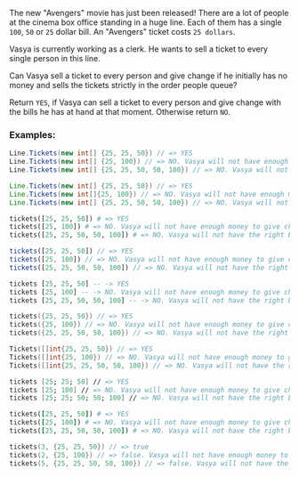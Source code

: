 The new "Avengers" movie has just been released! There are a lot of people at the cinema box office standing in a huge line. Each of them has a single `100`, `50` or `25` dollar bill. An "Avengers" ticket costs `25 dollars`.

Vasya is currently working as a clerk. He wants to sell a ticket to every single person in this line. 

Can Vasya sell a ticket to every person and give change if he initially has no money and sells the tickets strictly in the order people queue?

Return `YES`, if Vasya can sell a ticket to every person and give change with the bills he has at hand at that moment. Otherwise return `NO`.

### Examples:

```csharp 
Line.Tickets(new int[] {25, 25, 50}) // => YES 
Line.Tickets(new int[] {25, 100}) // => NO. Vasya will not have enough money to give change to 100 dollars
Line.Tickets(new int[] {25, 25, 50, 50, 100}) // => NO. Vasya will not have the right bills to give 75 dollars of change (you can't make two bills of 25 from one of 50)
```
```java
Line.Tickets(new int[] {25, 25, 50}) // => YES 
Line.Tickets(new int[]{25, 100}) // => NO. Vasya will not have enough money to give change to 100 dollars
Line.Tickets(new int[] {25, 25, 50, 50, 100}) // => NO. Vasya will not have the right bills to give 75 dollars of change (you can't make two bills of 25 from one of 50)
```
```python
tickets([25, 25, 50]) # => YES 
tickets([25, 100]) # => NO. Vasya will not have enough money to give change to 100 dollars
tickets([25, 25, 50, 50, 100]) # => NO. Vasya will not have the right bills to give 75 dollars of change (you can't make two bills of 25 from one of 50)
```
```javascript
tickets([25, 25, 50]) // => YES 
tickets([25, 100]) // => NO. Vasya will not have enough money to give change to 100 dollars
tickets([25, 25, 50, 50, 100]) // => NO. Vasya will not have the right bills to give 75 dollars of change (you can't make two bills of 25 from one of 50)
```
```haskell
tickets [25, 25, 50] -- -> YES 
tickets [25, 100] -- -> NO. Vasya will not have enough money to give change to 100 dollars
tickets [25, 25, 50, 50, 100] -- -> NO. Vasya will not have the right bills to give 75 dollars of change (you can't make two bills of 25 from one of 50)
```
```cpp 
tickets({25, 25, 50}) // => YES 
tickets({25, 100}) // => NO. Vasya will not have enough money to give change to 100 dollars
tickets({25, 25, 50, 50, 100}) // => NO. Vasya will not have the right bills to give 75 dollars of change (you can't make two bills of 25 from one of 50)
```
```go
Tickets([]int{25, 25, 50}) // => YES
Tickets([]int{25, 100}) // => NO. Vasya will not have enough money to give change to 100 dollars
Tickets([]int{25, 25, 50, 50, 100}) // => NO. Vasya will not have the right bills to give 75 dollars of change (you can't make two bills of 25 from one of 50)
```
```fsharp
tickets [25; 25; 50] // => YES 
tickets [25; 100] // => NO. Vasya will not have enough money to give change to 100 dollars
tickets [25; 25; 50; 50; 100] // => NO. Vasya will not have the right bills to give 75 dollars of change (you can't make two bills of 25 from one of 50)
```
```ruby
tickets([25, 25, 50]) # => YES 
tickets([25, 100]) # => NO. Vasya will not have enough money to give change to 100 dollars
tickets([25, 25, 50, 50, 100]) # => NO. Vasya will not have the right bills to give 75 dollars of change (you can't make two bills of 25 from one of 50)
```
```c
tickets(3, {25, 25, 50}) // => true
tickets(2, {25, 100}) // => false. Vasya will not have enough money to give change to 100 dollars
tickets(5, {25, 25, 50, 50, 100}) // => false. Vasya will not have the right bills to give 75 dollars of change (you can't make two bills of 25 from one of 50)
```